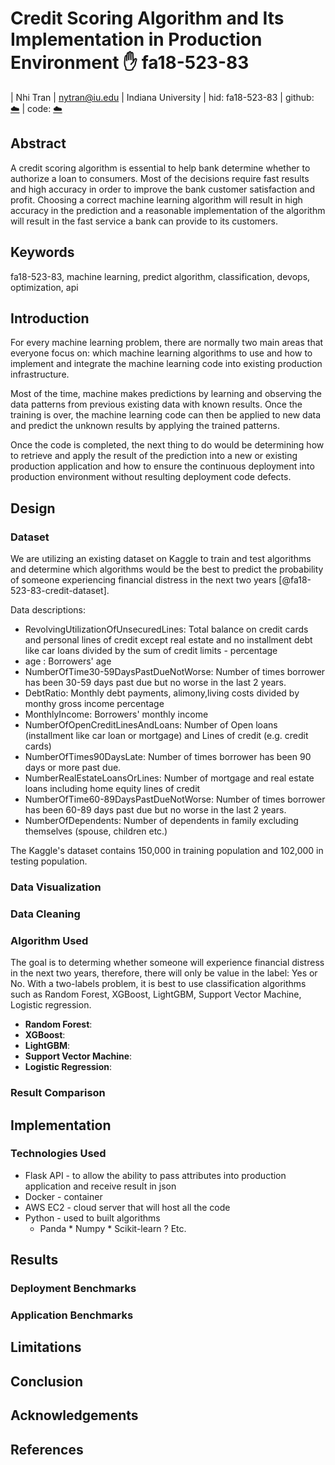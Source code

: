 # Credit Scoring Algorithm and Its Implementation in Production Environment :hand: fa18-523-83


| Nhi Tran
| nytran@iu.edu
| Indiana University
| hid: fa18-523-83
| github: [:cloud:](https://github.com/cloudmesh-community/fa18-523-83/blob/master/project-report/report.md)
| code: [:cloud:](https://github.com/cloudmesh-community/fa18-523-83/blob/master/project-code/)


## Abstract


A credit scoring algorithm is essential to help bank determine whether to authorize a loan to consumers. Most of the decisions require fast results and high accuracy in order to improve the bank customer satisfaction and profit. Choosing a correct machine learning algorithm will result in high accuracy in the prediction and a reasonable implementation of the algorithm will result in the fast service a bank can provide to its customers.


## Keywords


fa18-523-83, machine learning, predict algorithm, classification, devops, optimization, api

 
## Introduction


For every machine learning problem, there are normally two main areas that everyone focus on: which machine learning algorithms to use and how to implement and integrate the machine learning code into existing production infrastructure.

Most of the time, machine makes predictions by learning and observing the data patterns from previous existing data with known results. Once the training is over, the machine learning code can then be applied to new data and predict the unknown results by applying the trained patterns.

Once the code is completed, the next thing to do would be determining how to retrieve and apply the result of the prediction into a new or existing production application and how to ensure the continuous deployment into production environment without resulting deployment code defects.

 
## Design

 

### Dataset


We are utilizing an existing dataset on Kaggle to train and test algorithms and determine which algorithms would be the best to predict the probability of someone experiencing financial distress in the next two years [@fa18-523-83-credit-dataset].

Data descriptions:

* RevolvingUtilizationOfUnsecuredLines: Total balance on credit cards and personal lines of credit except real estate and no installment debt like car loans divided by the sum of credit limits - percentage
* age : Borrowers' age
* NumberOfTime30-59DaysPastDueNotWorse: Number of times borrower has been 30-59 days past due but no worse in the last 2 years.
* DebtRatio: Monthly debt payments, alimony,living costs divided by monthy gross income percentage
* MonthlyIncome: Borrowers' monthly income
* NumberOfOpenCreditLinesAndLoans: Number of Open loans (installment like car loan or mortgage) and Lines of credit (e.g. credit cards)
* NumberOfTimes90DaysLate: Number of times borrower has been 90 days or more past due.
* NumberRealEstateLoansOrLines: Number of mortgage and real estate loans including home equity lines of credit
* NumberOfTime60-89DaysPastDueNotWorse: Number of times borrower has been 60-89 days past due but no worse in the last 2 years.
* NumberOfDependents: Number of dependents in family excluding themselves (spouse, children etc.)

The Kaggle's dataset contains 150,000 in training population and 102,000 in testing population.


### Data Visualization


### Data Cleaning

 

### Algorithm Used

 
The goal is to determing whether someone will experience financial distress in the next two years, therefore, there will only be value in the label: Yes or No. With a two-labels problem, it is best to use classification algorithms such as Random Forest, XGBoost, LightGBM, Support Vector Machine, Logistic regression.


* **Random Forest**:
* **XGBoost**:
* **LightGBM**:
* **Support Vector Machine**:
* **Logistic Regression**:


### Result Comparison

 


## Implementation

 

### Technologies Used

* Flask API - to allow the ability to pass attributes into production application and receive result in json
* Docker - container
* AWS EC2 - cloud server that will host all the code
* Python - used to built algorithms
     *  Panda
            *  Numpy
            *  Scikit-learn
            ?   Etc.


## Results


### Deployment Benchmarks


### Application Benchmarks


## Limitations


## Conclusion


## Acknowledgements

 
## References
